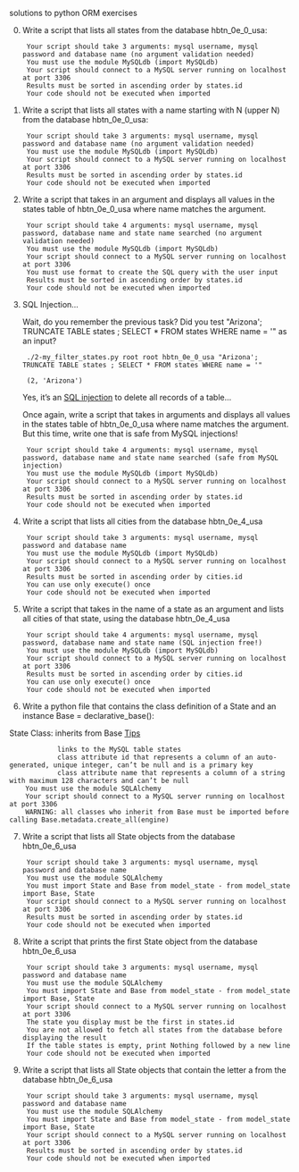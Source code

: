 solutions to python ORM exercises

0. Write a script that lists all states from the database hbtn_0e_0_usa:

        Your script should take 3 arguments: mysql username, mysql password and database name (no argument validation needed)
        You must use the module MySQLdb (import MySQLdb)
        Your script should connect to a MySQL server running on localhost at port 3306
        Results must be sorted in ascending order by states.id
        Your code should not be executed when imported

1. Write a script that lists all states with a name starting with N (upper N) from the database hbtn_0e_0_usa:

        Your script should take 3 arguments: mysql username, mysql password and database name (no argument validation needed)
        You must use the module MySQLdb (import MySQLdb)
        Your script should connect to a MySQL server running on localhost at port 3306
        Results must be sorted in ascending order by states.id
        Your code should not be executed when imported

2. Write a script that takes in an argument and displays all values in the states table of hbtn_0e_0_usa where name matches the argument.

        Your script should take 4 arguments: mysql username, mysql password, database name and state name searched (no argument validation needed)
        You must use the module MySQLdb (import MySQLdb)
        Your script should connect to a MySQL server running on localhost at port 3306
        You must use format to create the SQL query with the user input
        Results must be sorted in ascending order by states.id
        Your code should not be executed when imported

3. SQL Injection...

    Wait, do you remember the previous task? Did you test "Arizona'; TRUNCATE TABLE states ; SELECT * FROM states WHERE name = '" as an input?

        ./2-my_filter_states.py root root hbtn_0e_0_usa "Arizona'; TRUNCATE TABLE states ; SELECT * FROM states WHERE name = '"
        
        (2, 'Arizona')

    Yes, it’s an [SQL injection](https://en.wikipedia.org/wiki/SQL_injection) to delete all records of a table…

    Once again, write a script that takes in arguments and displays all values in the states table of hbtn_0e_0_usa where name matches the argument. But this time, write one that is safe from MySQL injections!

        Your script should take 4 arguments: mysql username, mysql password, database name and state name searched (safe from MySQL injection)
        You must use the module MySQLdb (import MySQLdb)
        Your script should connect to a MySQL server running on localhost at port 3306
        Results must be sorted in ascending order by states.id
        Your code should not be executed when imported

4. Write a script that lists all cities from the database hbtn_0e_4_usa

        Your script should take 3 arguments: mysql username, mysql password and database name
        You must use the module MySQLdb (import MySQLdb)
        Your script should connect to a MySQL server running on localhost at port 3306
        Results must be sorted in ascending order by cities.id
        You can use only execute() once
        Your code should not be executed when imported

5. Write a script that takes in the name of a state as an argument and lists all cities of that state, using the database hbtn_0e_4_usa

        Your script should take 4 arguments: mysql username, mysql password, database name and state name (SQL injection free!)
        You must use the module MySQLdb (import MySQLdb)
        Your script should connect to a MySQL server running on localhost at port 3306
        Results must be sorted in ascending order by cities.id
        You can use only execute() once
        Your code should not be executed when imported

6. Write a python file that contains the class definition of a State and an instance Base = declarative_base():

State Class: inherits from Base [Tips](https://docs.sqlalchemy.org/en/13/orm/extensions/declarative/basic_use.html)

                links to the MySQL table states
                class attribute id that represents a column of an auto-generated, unique integer, can’t be null and is a primary key
                class attribute name that represents a column of a string with maximum 128 characters and can’t be null
        You must use the module SQLAlchemy
        Your script should connect to a MySQL server running on localhost at port 3306
        WARNING: all classes who inherit from Base must be imported before calling Base.metadata.create_all(engine)


7. Write a script that lists all State objects from the database hbtn_0e_6_usa

        Your script should take 3 arguments: mysql username, mysql password and database name
        You must use the module SQLAlchemy
        You must import State and Base from model_state - from model_state import Base, State
        Your script should connect to a MySQL server running on localhost at port 3306
        Results must be sorted in ascending order by states.id
        Your code should not be executed when imported

8. Write a script that prints the first State object from the database hbtn_0e_6_usa

        Your script should take 3 arguments: mysql username, mysql password and database name
        You must use the module SQLAlchemy
        You must import State and Base from model_state - from model_state import Base, State
        Your script should connect to a MySQL server running on localhost at port 3306
        The state you display must be the first in states.id
        You are not allowed to fetch all states from the database before displaying the result
        If the table states is empty, print Nothing followed by a new line
        Your code should not be executed when imported

9. Write a script that lists all State objects that contain the letter a from the database hbtn_0e_6_usa

        Your script should take 3 arguments: mysql username, mysql password and database name
        You must use the module SQLAlchemy
        You must import State and Base from model_state - from model_state import Base, State
        Your script should connect to a MySQL server running on localhost at port 3306
        Results must be sorted in ascending order by states.id
        Your code should not be executed when imported